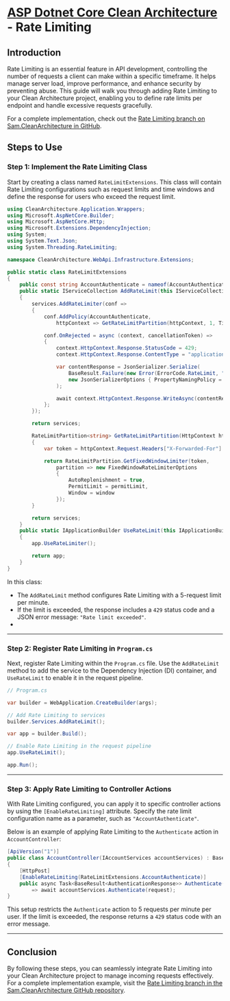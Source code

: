 # [ASP Dotnet Core Clean Architecture](../README.md) - Rate Limiting


## Introduction

Rate Limiting is an essential feature in API development, controlling the number of requests a client can make within a specific timeframe. It helps manage server load, improve performance, and enhance security by preventing abuse. This guide will walk you through adding Rate Limiting to your Clean Architecture project, enabling you to define rate limits per endpoint and handle excessive requests gracefully.

For a complete implementation, check out the [Rate Limiting branch on Sam.CleanArchitecture in GitHub](https://github.com/samanazadi1996/Sam.CleanArchitecture/tree/rate-limit).

## Steps to Use

### Step 1: Implement the Rate Limiting Class

Start by creating a class named `RateLimitExtensions`. This class will contain Rate Limiting configurations such as request limits and time windows and define the response for users who exceed the request limit.

```csharp
using CleanArchitecture.Application.Wrappers;
using Microsoft.AspNetCore.Builder;
using Microsoft.AspNetCore.Http;
using Microsoft.Extensions.DependencyInjection;
using System;
using System.Text.Json;
using System.Threading.RateLimiting;

namespace CleanArchitecture.WebApi.Infrastructure.Extensions;

public static class RateLimitExtensions
{
    public const string AccountAuthenticate = nameof(AccountAuthenticate);
    public static IServiceCollection AddRateLimit(this IServiceCollection services)
    {
        services.AddRateLimiter(conf =>
        {
            conf.AddPolicy(AccountAuthenticate,
                httpContext => GetRateLimitPartition(httpContext, 1, TimeSpan.FromSeconds(5)));

            conf.OnRejected = async (context, cancellationToken) =>
            {
                context.HttpContext.Response.StatusCode = 429;
                context.HttpContext.Response.ContentType = "application/json";

                var contentResponse = JsonSerializer.Serialize(
                    BaseResult.Failure(new Error(ErrorCode.RateLimit, "You have reached the request limit.")),
                    new JsonSerializerOptions { PropertyNamingPolicy = JsonNamingPolicy.CamelCase }
                );

                await context.HttpContext.Response.WriteAsync(contentResponse, cancellationToken: cancellationToken);
            };
        });

        return services;

        RateLimitPartition<string> GetRateLimitPartition(HttpContext httpContext, int permitLimit, TimeSpan window)
        {
            var token = httpContext.Request.Headers["X-Forwarded-For"].ToString();

            return RateLimitPartition.GetFixedWindowLimiter(token,
                partition => new FixedWindowRateLimiterOptions
                {
                    AutoReplenishment = true,
                    PermitLimit = permitLimit,
                    Window = window
                });
        }

        return services;
    }
    public static IApplicationBuilder UseRateLimit(this IApplicationBuilder app)
    {
        app.UseRateLimiter();

        return app;
    }
}
```

In this class:
- The `AddRateLimit` method configures Rate Limiting with a 5-request limit per minute.
- If the limit is exceeded, the response includes a `429` status code and a JSON error message: `"Rate limit exceeded"`.
- 
---

### Step 2: Register Rate Limiting in `Program.cs`

Next, register Rate Limiting within the `Program.cs` file. Use the `AddRateLimit` method to add the service to the Dependency Injection (DI) container, and `UseRateLimit` to enable it in the request pipeline.

```csharp
// Program.cs

var builder = WebApplication.CreateBuilder(args);

// Add Rate Limiting to services
builder.Services.AddRateLimit();

var app = builder.Build();

// Enable Rate Limiting in the request pipeline
app.UseRateLimit();

app.Run();
```

---

### Step 3: Apply Rate Limiting to Controller Actions

With Rate Limiting configured, you can apply it to specific controller actions by using the `[EnableRateLimiting]` attribute. Specify the rate limit configuration name as a parameter, such as `"AccountAuthenticate"`.

Below is an example of applying Rate Limiting to the `Authenticate` action in `AccountController`:

```csharp
[ApiVersion("1")]
public class AccountController(IAccountServices accountServices) : BaseApiController
{
    [HttpPost]
    [EnableRateLimiting(RateLimitExtensions.AccountAuthenticate)]
    public async Task<BaseResult<AuthenticationResponse>> Authenticate(AuthenticationRequest request)
        => await accountServices.Authenticate(request);
}
```

This setup restricts the `Authenticate` action to 5 requests per minute per user. If the limit is exceeded, the response returns a `429` status code with an error message.

---

## Conclusion

By following these steps, you can seamlessly integrate Rate Limiting into your Clean Architecture project to manage incoming requests effectively. For a complete implementation example, visit the [Rate Limiting branch in the Sam.CleanArchitecture GitHub repository](https://github.com/samanazadi1996/Sam.CleanArchitecture/tree/rate-limit).
